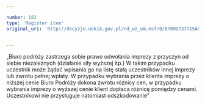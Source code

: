 ```yaml
---

number: 183
type: 'Register item'
original_uri: 'http://decyzje.uokik.gov.pl/nd_wz_um.nsf/0/8709D737715A9A28C12572DD00329463?OpenDocument'


---
```


„Biuro podróży zastrzega sobie prawo odwołania imprezy z przyczyn od siebie niezależnych (działanie siły wyższej itp.) W takim przypadku uczestnik może żądać wpisania go na listę stałą uczestników innej imprezy lub zwrotu pełnej wpłaty. W przypadku wybrania przez klienta imprezy o niższej cenie Biuro Podróży dokona zwrotu różnicy cen, w przypadku wybrania imprezy o wyższej cenie klient dopłaca różnicę pomiędzy cenami. Uczestnikowi nie przysługuje natomiast odszkodowanie”
